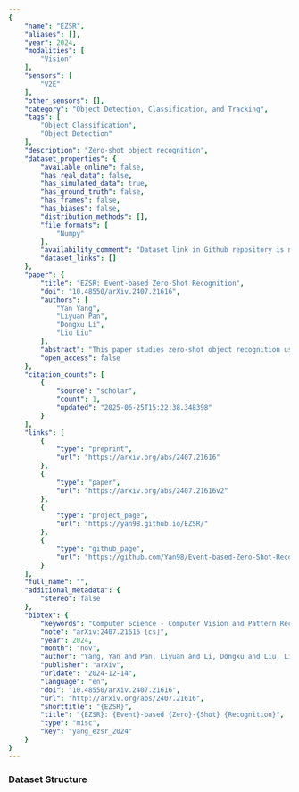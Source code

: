 ```yaml
---
{
    "name": "EZSR",
    "aliases": [],
    "year": 2024,
    "modalities": [
        "Vision"
    ],
    "sensors": [
        "V2E"
    ],
    "other_sensors": [],
    "category": "Object Detection, Classification, and Tracking",
    "tags": [
        "Object Classification",
        "Object Detection"
    ],
    "description": "Zero-shot object recognition",
    "dataset_properties": {
        "available_online": false,
        "has_real_data": false,
        "has_simulated_data": true,
        "has_ground_truth": false,
        "has_frames": false,
        "has_biases": false,
        "distribution_methods": [],
        "file_formats": [
            "Numpy"
        ],
        "availability_comment": "Dataset link in Github repository is not yet active.",
        "dataset_links": []
    },
    "paper": {
        "title": "EZSR: Event-based Zero-Shot Recognition",
        "doi": "10.48550/arXiv.2407.21616",
        "authors": [
            "Yan Yang",
            "Liyuan Pan",
            "Dongxu Li",
            "Liu Liu"
        ],
        "abstract": "This paper studies zero-shot object recognition using event camera data. Guided by CLIP, which is pre-trained on RGB images, existing approaches achieve zero-shot object recognition by optimizing embedding similarities between event data and RGB images respectively encoded by an event encoder and the CLIP image encoder. Alternatively, several methods learn RGB frame reconstructions from event data for the CLIP image encoder. However, they often result in suboptimal zero-shot performance.   This study develops an event encoder without relying on additional reconstruction networks. We theoretically analyze the performance bottlenecks of previous approaches: the embedding optimization objectives are prone to suffer from the spatial sparsity of event data, causing semantic misalignments between the learned event embedding space and the CLIP text embedding space. To mitigate the issue, we explore a scalar-wise modulation strategy. Furthermore, to scale up the number of events and RGB data pairs for training, we also study a pipeline for synthesizing event data from static RGB images in mass.   Experimentally, we demonstrate an attractive scaling property in the number of parameters and synthesized data. We achieve superior zero-shot object recognition performance on extensive standard benchmark datasets, even compared with past supervised learning approaches. For example, our model with a ViT/B-16 backbone achieves 47.84% zero-shot accuracy on the N-ImageNet dataset.",
        "open_access": false
    },
    "citation_counts": [
        {
            "source": "scholar",
            "count": 1,
            "updated": "2025-06-25T15:22:38.348398"
        }
    ],
    "links": [
        {
            "type": "preprint",
            "url": "https://arxiv.org/abs/2407.21616"
        },
        {
            "type": "paper",
            "url": "https://arxiv.org/abs/2407.21616v2"
        },
        {
            "type": "project_page",
            "url": "https://yan98.github.io/EZSR/"
        },
        {
            "type": "github_page",
            "url": "https://github.com/Yan98/Event-based-Zero-Shot-Recognition"
        }
    ],
    "full_name": "",
    "additional_metadata": {
        "stereo": false
    },
    "bibtex": {
        "keywords": "Computer Science - Computer Vision and Pattern Recognition",
        "note": "arXiv:2407.21616 [cs]",
        "year": 2024,
        "month": "nov",
        "author": "Yang, Yan and Pan, Liyuan and Li, Dongxu and Liu, Liu",
        "publisher": "arXiv",
        "urldate": "2024-12-14",
        "language": "en",
        "doi": "10.48550/arXiv.2407.21616",
        "url": "http://arxiv.org/abs/2407.21616",
        "shorttitle": "{EZSR}",
        "title": "{EZSR}: {Event}-based {Zero}-{Shot} {Recognition}",
        "type": "misc",
        "key": "yang_ezsr_2024"
    }
}
---
```


### Dataset Structure
